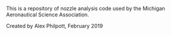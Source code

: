This is a repository of nozzle analysis code used by the Michigan Aeronautical Science Association.

Created by Alex Philpott, February 2019
